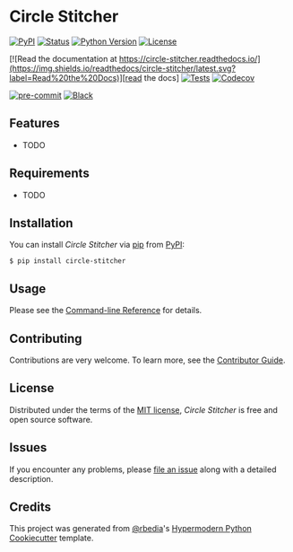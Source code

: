 # Circle Stitcher

[![PyPI](https://img.shields.io/pypi/v/circle-stitcher.svg)][pypi status]
[![Status](https://img.shields.io/pypi/status/circle-stitcher.svg)][pypi status]
[![Python Version](https://img.shields.io/pypi/pyversions/circle-stitcher)][pypi status]
[![License](https://img.shields.io/pypi/l/circle-stitcher)][license]

[![Read the documentation at https://circle-stitcher.readthedocs.io/](https://img.shields.io/readthedocs/circle-stitcher/latest.svg?label=Read%20the%20Docs)][read the docs]
[![Tests](https://github.com/rbedia/circle-stitcher/workflows/Tests/badge.svg)][tests]
[![Codecov](https://codecov.io/gh/rbedia/circle-stitcher/branch/main/graph/badge.svg)][codecov]

[![pre-commit](https://img.shields.io/badge/pre--commit-enabled-brightgreen?logo=pre-commit&logoColor=white)][pre-commit]
[![Black](https://img.shields.io/badge/code%20style-black-000000.svg)][black]

[pypi status]: https://pypi.org/project/circle-stitcher/
[read the docs]: https://circle-stitcher.readthedocs.io/
[tests]: https://github.com/rbedia/circle-stitcher/actions?workflow=Tests
[codecov]: https://app.codecov.io/gh/rbedia/circle-stitcher
[pre-commit]: https://github.com/pre-commit/pre-commit
[black]: https://github.com/psf/black

## Features

- TODO

## Requirements

- TODO

## Installation

You can install _Circle Stitcher_ via [pip] from [PyPI]:

```console
$ pip install circle-stitcher
```

## Usage

Please see the [Command-line Reference] for details.

## Contributing

Contributions are very welcome.
To learn more, see the [Contributor Guide].

## License

Distributed under the terms of the [MIT license][license],
_Circle Stitcher_ is free and open source software.

## Issues

If you encounter any problems,
please [file an issue] along with a detailed description.

## Credits

This project was generated from [@rbedia]'s [Hypermodern Python Cookiecutter] template.

[@rbedia]: https://github.com/rbedia
[pypi]: https://pypi.org/
[hypermodern python cookiecutter]: https://github.com/rbedia/cookiecutter-hypermodern-python
[file an issue]: https://github.com/rbedia/circle-stitcher/issues
[pip]: https://pip.pypa.io/

<!-- github-only -->

[license]: https://github.com/rbedia/circle-stitcher/blob/main/LICENSE
[contributor guide]: https://github.com/rbedia/circle-stitcher/blob/main/CONTRIBUTING.md
[command-line reference]: https://circle-stitcher.readthedocs.io/en/latest/usage.html
